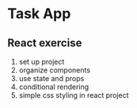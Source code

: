# Task App

## React exercise

1. set up project
2. organize components
3. use state and props 
4. conditional rendering
5. simple css styling in react project



